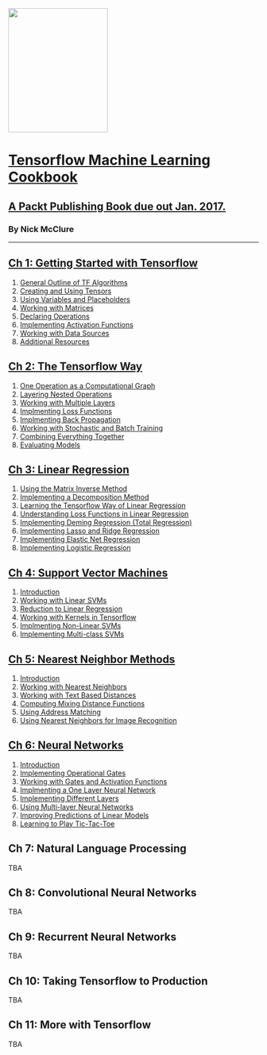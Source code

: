 <img src="http://fromdata.org/wp-content/uploads/2016/07/B05480_MockupCover_Normal_New.jpg" data-canonical-src="http://fromdata.org/wp-content/uploads/2016/07/B05480_MockupCover_Normal_New.jpg" width="200" height="250" />

# [Tensorflow Machine Learning Cookbook](https://www.packtpub.com/big-data-and-business-intelligence/tensorflow-machine-learning-cookbook)
## [A Packt Publishing Book due out Jan. 2017.](https://www.packtpub.com/big-data-and-business-intelligence/tensorflow-machine-learning-cookbook)

### By Nick McClure

---

## [Ch 1: Getting Started with Tensorflow](https://github.com/nfmcclure/tensorflow_cookbook/tree/master/01_Introduction)

 1. [General Outline of TF Algorithms](https://github.com/nfmcclure/tensorflow_cookbook/tree/master/01_Introduction/01_How_Tensorflow_Works)
 2. [Creating and Using Tensors](https://github.com/nfmcclure/tensorflow_cookbook/tree/master/01_Introduction/02_Creating_and_Using_Tensors)
 3. [Using Variables and Placeholders](https://github.com/nfmcclure/tensorflow_cookbook/tree/master/01_Introduction/03_Using_Variables_and_Placeholders)
 4. [Working with Matrices](https://github.com/nfmcclure/tensorflow_cookbook/tree/master/01_Introduction/04_Working_with_Matrices)
 5. [Declaring Operations](https://github.com/nfmcclure/tensorflow_cookbook/tree/master/01_Introduction/05_Declaring_Operations)
 6. [Implementing Activation Functions](https://github.com/nfmcclure/tensorflow_cookbook/tree/master/01_Introduction/06_Implementing_Activation_Functions)
 7. [Working with Data Sources](https://github.com/nfmcclure/tensorflow_cookbook/tree/master/01_Introduction/07_Working_with_Data_Sources)
 8. [Additional Resources](https://github.com/nfmcclure/tensorflow_cookbook/tree/master/01_Introduction/08_Additional_Resources)

## [Ch 2: The Tensorflow Way](https://github.com/nfmcclure/tensorflow_cookbook/tree/master/02_Tensorflow_Way)

 1. [One Operation as a Computational Graph](https://github.com/nfmcclure/tensorflow_cookbook/tree/master/02_Tensorflow_Way/01_Operations_as_a_Computational_Graph)
 2. [Layering Nested Operations](https://github.com/nfmcclure/tensorflow_cookbook/tree/master/02_Tensorflow_Way/02_Layering_Nested_Operations)
 3. [Working with Multiple Layers](https://github.com/nfmcclure/tensorflow_cookbook/tree/master/02_Tensorflow_Way/03_Working_with_Multiple_Layers)
 4. [Implmenting Loss Functions](https://github.com/nfmcclure/tensorflow_cookbook/tree/master/02_Tensorflow_Way/04_Implementing_Loss_Functions)
 5. [Implmenting Back Propagation](https://github.com/nfmcclure/tensorflow_cookbook/tree/master/02_Tensorflow_Way/05_Implementing_Back_Propagation)
 6. [Working with Stochastic and Batch Training](https://github.com/nfmcclure/tensorflow_cookbook/tree/master/02_Tensorflow_Way/06_Working_with_Batch_and_Stochastic_Training)
 7. [Combining Everything Together](https://github.com/nfmcclure/tensorflow_cookbook/tree/master/02_Tensorflow_Way/07_Combining_Everything_Together)
 8. [Evaluating Models](https://github.com/nfmcclure/tensorflow_cookbook/tree/master/02_Tensorflow_Way/08_Evaluating_Models)

## [Ch 3: Linear Regression](https://github.com/nfmcclure/tensorflow_cookbook/tree/master/03_Linear_Regression)

 1. [Using the Matrix Inverse Method](https://github.com/nfmcclure/tensorflow_cookbook/tree/master/03_Linear_Regression/01_Using_the_Matrix_Inverse_Method)
 2. [Implementing a Decomposition Method](https://github.com/nfmcclure/tensorflow_cookbook/tree/master/03_Linear_Regression/02_Implementing_a_Decomposition_Method)
 3. [Learning the Tensorflow Way of Linear Regression](https://github.com/nfmcclure/tensorflow_cookbook/tree/master/03_Linear_Regression/03_Tensorflow_Way_of_Linear_Regression)
 4. [Understanding Loss Functions in Linear Regression](https://github.com/nfmcclure/tensorflow_cookbook/tree/master/03_Linear_Regression/04_Loss_Functions_in_Linear_Regressions)
 5. [Implementing Deming Regression (Total Regression)](https://github.com/nfmcclure/tensorflow_cookbook/tree/master/03_Linear_Regression/05_Implementing_Deming_Regression)
 6. [Implementing Lasso and Ridge Regression](https://github.com/nfmcclure/tensorflow_cookbook/tree/master/03_Linear_Regression/06_Implementing_Lasso_and_Ridge_Regression)
 7. [Implementing Elastic Net Regression](https://github.com/nfmcclure/tensorflow_cookbook/tree/master/03_Linear_Regression/07_Implementing_Elasticnet_Regression)
 8. [Implementing Logistic Regression](https://github.com/nfmcclure/tensorflow_cookbook/tree/master/03_Linear_Regression/08_Implementing_Logistic_Regression)

## [Ch 4: Support Vector Machines](https://github.com/nfmcclure/tensorflow_cookbook/tree/master/04_Support_Vector_Machines)

 1. [Introduction](https://github.com/nfmcclure/tensorflow_cookbook/tree/master/04_Support_Vector_Machines/01_Introduction)
 2. [Working with Linear SVMs](https://github.com/nfmcclure/tensorflow_cookbook/tree/master/04_Support_Vector_Machines/02_Working_with_Linear_SVMs)
 3. [Reduction to Linear Regression](https://github.com/nfmcclure/tensorflow_cookbook/tree/master/04_Support_Vector_Machines/03_Reduction_to_Linear_Regression)
 4. [Working with Kernels in Tensorflow](https://github.com/nfmcclure/tensorflow_cookbook/tree/master/04_Support_Vector_Machines/04_Working_with_Kernels)
 5. [Implmenting Non-Linear SVMs](https://github.com/nfmcclure/tensorflow_cookbook/tree/master/04_Support_Vector_Machines/05_Implementing_Nonlinear_SVMs)
 6. [Implementing Multi-class SVMs](https://github.com/nfmcclure/tensorflow_cookbook/tree/master/04_Support_Vector_Machines/06_Implementing_Multiclass_SVMs)

## [Ch 5: Nearest Neighbor Methods](https://github.com/nfmcclure/tensorflow_cookbook/tree/master/05_Nearest_Neighbor_Methods)

 1. [Introduction](https://github.com/nfmcclure/tensorflow_cookbook/tree/master/05_Nearest_Neighbor_Methods/01_Introduction)
 2. [Working with Nearest Neighbors](https://github.com/nfmcclure/tensorflow_cookbook/tree/master/05_Nearest_Neighbor_Methods/02_Working_with_Nearest_Neighbors)
 3. [Working with Text Based Distances](https://github.com/nfmcclure/tensorflow_cookbook/tree/master/05_Nearest_Neighbor_Methods/03_Working_with_Text_Distances)
 4. [Computing Mixing Distance Functions](https://github.com/nfmcclure/tensorflow_cookbook/tree/master/05_Nearest_Neighbor_Methods/04_Computing_with_Mixed_Distance_Functions)
 5. [Using Address Matching](https://github.com/nfmcclure/tensorflow_cookbook/tree/master/05_Nearest_Neighbor_Methods/05_An_Address_Matching_Example)
 6. [Using Nearest Neighbors for Image Recognition](https://github.com/nfmcclure/tensorflow_cookbook/tree/master/05_Nearest_Neighbor_Methods/06_Nearest_Neighbors_for_Image_Recognition)

## [Ch 6: Neural Networks](https://github.com/nfmcclure/tensorflow_cookbook/tree/master/06_Neural_Networks)

 1. [Introduction](https://github.com/nfmcclure/tensorflow_cookbook/tree/master/06_Neural_Networks/01_Introduction)
 2. [Implementing Operational Gates](https://github.com/nfmcclure/tensorflow_cookbook/tree/master/06_Neural_Networks/02_Implementing_an_Operational_Gate)
 3. [Working with Gates and Activation Functions](https://github.com/nfmcclure/tensorflow_cookbook/tree/master/06_Neural_Networks/03_Working_with_Activation_Functions)
 4. [Implmenting a One Layer Neural Network](https://github.com/nfmcclure/tensorflow_cookbook/tree/master/06_Neural_Networks/04_Single_Hidden_Layer_Network)
 5. [Implementing Different Layers](https://github.com/nfmcclure/tensorflow_cookbook/tree/master/06_Neural_Networks/05_Implementing_Different_Layers)
 6. [Using Multi-layer Neural Networks](https://github.com/nfmcclure/tensorflow_cookbook/tree/master/06_Neural_Networks/06_Using_Multiple_Layers)
 7. [Improving Predictions of Linear Models](https://github.com/nfmcclure/tensorflow_cookbook/tree/master/06_Neural_Networks/07_Improving_Linear_Regression)
 8. [Learning to Play Tic-Tac-Toe](https://github.com/nfmcclure/tensorflow_cookbook/tree/master/06_Neural_Networks/08_Learning_Tic_Tac_Toe)

## Ch 7: Natural Language Processing

TBA

## Ch 8: Convolutional Neural Networks

TBA

## Ch 9: Recurrent Neural Networks

TBA

## Ch 10: Taking Tensorflow to Production

TBA

## Ch 11: More with Tensorflow

TBA
